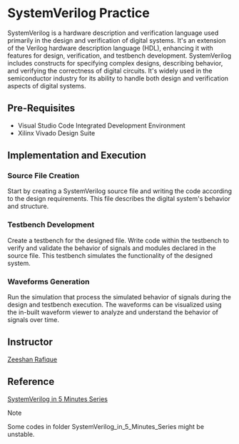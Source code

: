 # SystemVerilog Practice

SystemVerilog is a hardware description and verification language used primarily in the design and verification of digital systems. It's an extension of the Verilog hardware description language (HDL), enhancing it with features for design, verification, and testbench development. SystemVerilog includes constructs for specifying complex designs, describing behavior, and verifying the correctness of digital circuits. It's widely used in the semiconductor industry for its ability to handle both design and verification aspects of digital systems.

## Pre-Requisites

- Visual Studio Code Integrated Development Environment
- Xilinx Vivado Design Suite

## Implementation and Execution

### Source File Creation

Start by creating a SystemVerilog source file and writing the code according to the design requirements. This file describes the digital system's behavior and structure.

### Testbench Development

Create a testbench for the designed file. Write code within the testbench to verify and validate the behavior of signals and modules declared in the source file. This testbench simulates the functionality of the designed system.

### Waveforms Generation

Run the simulation that process the simulated behavior of signals during the design and testbench execution. The waveforms can be visualized using the in-built waveform viewer to analyze and understand the behavior of signals over time.

## Instructor

[Zeeshan Rafique](https://github.com/zeeshanrafique23)

## Reference

[SystemVerilog in 5 Minutes Series](https://www.youtube.com/playlist?list=PL40xmtPvboRs6Ng_1Q_V-1MdJH50A6Ulz)

> [!NOTE]
> Some codes in folder SystemVerilog_in_5_Minutes_Series might be unstable.
